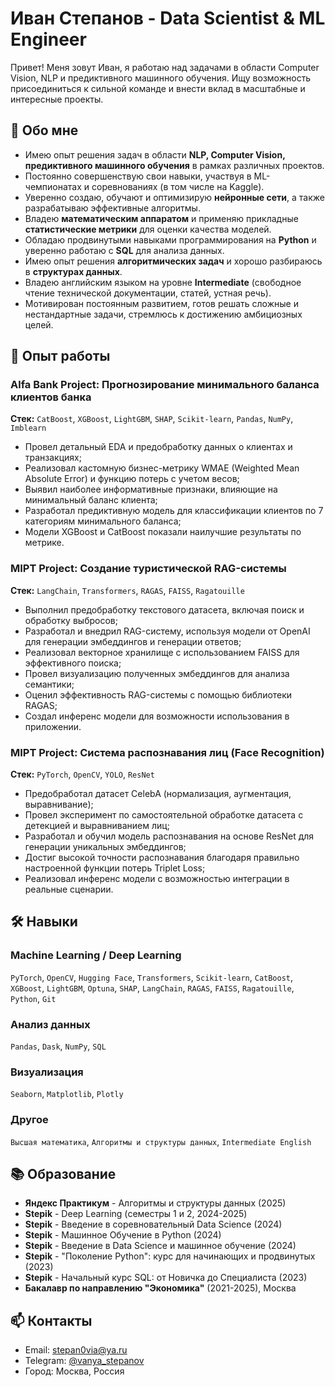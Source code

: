 # Иван Степанов - Data Scientist & ML Engineer

Привет! Меня зовут Иван, я работаю над задачами в области Computer Vision, NLP и предиктивного машинного обучения. Ищу возможность присоединиться к сильной команде и внести вклад в масштабные и интересные проекты.

## 🧠 Обо мне

*   Имею опыт решения задач в области **NLP, Computer Vision, предиктивного машинного обучения** в рамках различных проектов.
*   Постоянно совершенствую свои навыки, участвуя в ML-чемпионатах и соревнованиях (в том числе на Kaggle).
*   Уверенно создаю, обучают и оптимизирую **нейронные сети**, а также разрабатываю эффективные алгоритмы.
*   Владею **математическим аппаратом** и применяю прикладные **статистические метрики** для оценки качества моделей.
*   Обладаю продвинутыми навыками программирования на **Python** и уверенно работаю с **SQL** для анализа данных.
*   Имею опыт решения **алгоритмических задач** и хорошо разбираюсь в **структурах данных**.
*   Владею английским языком на уровне **Intermediate** (свободное чтение технической документации, статей, устная речь).
*   Мотивирован постоянным развитием, готов решать сложные и нестандартные задачи, стремлюсь к достижению амбициозных целей.

## 💼 Опыт работы

### Alfa Bank Project: Прогнозирование минимального баланса клиентов банка
**Стек:** `CatBoost`, `XGBoost`, `LightGBM`, `SHAP`, `Scikit-learn`, `Pandas`, `NumPy`, `Imblearn`

*   Провел детальный EDA и предобработку данных о клиентах и транзакциях;
*   Реализовал кастомную бизнес-метрику WMAE (Weighted Mean Absolute Error) и функцию потерь с учетом весов;
*   Выявил наиболее информативные признаки, влияющие на минимальный баланс клиента;
*   Разработал предиктивную модель для классификации клиентов по 7 категориям минимального баланса;
*   Модели XGBoost и CatBoost показали наилучшие результаты по метрике.
  
### MIPT Project: Создание туристической RAG-системы
**Стек:** `LangChain`, `Transformers`, `RAGAS`, `FAISS`, `Ragatouille`

*   Выполнил предобработку текстового датасета, включая поиск и обработку выбросов;
*   Разработал и внедрил RAG-систему, используя модели от OpenAI для генерации эмбеддингов и генерации ответов;
*   Реализовал векторное хранилище с использованием FAISS для эффективного поиска;
*   Провел визуализацию полученных эмбеддингов для анализа семантики;
*   Оценил эффективность RAG-системы с помощью библиотеки RAGAS;
*   Создал инференс модели для возможности использования в приложении.

### MIPT Project: Система распознавания лиц (Face Recognition)
**Стек:** `PyTorch`, `OpenCV`, `YOLO`, `ResNet`

*   Предобработал датасет CelebA (нормализация, аугментация, выравнивание);
*   Провел эксперимент по самостоятельной обработке датасета с детекцией и выравниванием лиц;
*   Разработал и обучил модель распознавания на основе ResNet для генерации уникальных эмбеддингов;
*   Достиг высокой точности распознавания благодаря правильно настроенной функции потерь Triplet Loss;
*   Реализовал инференс модели с возможностью интеграции в реальные сценарии.

## 🛠️ Навыки

### Machine Learning / Deep Learning
`PyTorch`, `OpenCV`, `Hugging Face`, `Transformers`, `Scikit-learn`, `CatBoost`, `XGBoost`, `LightGBM`, `Optuna`, `SHAP`, `LangChain`, `RAGAS`, `FAISS`, `Ragatouille`, `Python`, `Git`

### Анализ данных
`Pandas`, `Dask`, `NumPy`, `SQL`

### Визуализация
`Seaborn`, `Matplotlib`, `Plotly`

### Другое
`Высшая математика`, `Алгоритмы и структуры данных`, `Intermediate English`

## 📚 Образование

*   **Яндекс Практикум** - Алгоритмы и структуры данных (2025)
*   **Stepik** - Deep Learning (семестры 1 и 2, 2024-2025)
*   **Stepik** - Введение в соревновательный Data Science (2024)
*   **Stepik** - Машинное Обучение в Python (2024)
*   **Stepik** - Введение в Data Science и машинное обучение (2024)
*   **Stepik** - "Поколение Python": курс для начинающих и продвинутых (2023)
*   **Stepik** - Начальный курс SQL: от Новичка до Специалиста (2023)
*   **Бакалавр по направлению "Экономика"** (2021-2025), Москва

## 📫 Контакты

*   Email: [stepan0via@ya.ru](mailto:stepan0via@ya.ru)
*   Telegram: [@vanya_stepanov](https://t.me/vanya_stepanov)
*   Город: Москва, Россия
